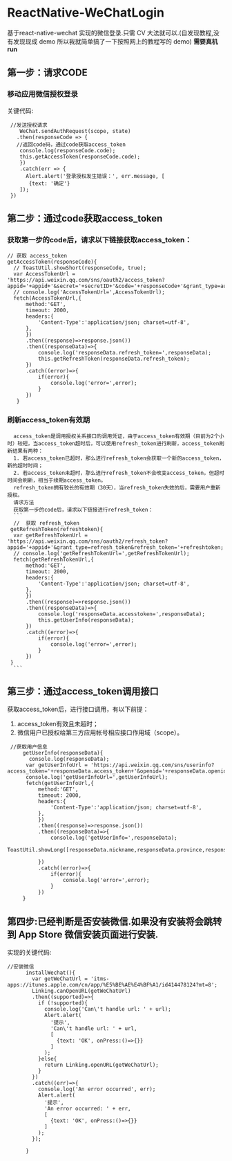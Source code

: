 # ReactNative-WeChatLogin
基于react-native-wechat 实现的微信登录.只需 CV 大法就可以.(自发现教程,没有发现现成 demo 所以我就简单搞了一下按照网上的教程写的 demo)
**需要真机 run**
## 第一步：请求CODE
 ### 移动应用微信授权登录
 关键代码:
 ```
  //发送授权请求
     WeChat.sendAuthRequest(scope, state)
    .then(responseCode => {
    //返回code码，通过code获取access_token
     console.log(responseCode.code);
     this.getAccessToken(responseCode.code);
     })
     .catch(err => {
       Alert.alert('登录授权发生错误：', err.message, [
        {text: '确定'}
     ]);
  })
 ```
## 第二步：通过code获取access_token
  ### 获取第一步的code后，请求以下链接获取access_token：
  ```
  // 获取 access_token
  getAccessToken(responseCode){
    // ToastUtil.showShort(responseCode, true);
    var AccessTokenUrl = 'https://api.weixin.qq.com/sns/oauth2/access_token?appid='+appid+'&secret='+secretID+'&code='+responseCode+'&grant_type=authorization_code';
    // console.log('AccessTokenUrl=',AccessTokenUrl);
    fetch(AccessTokenUrl,{
        method:'GET',
        timeout: 2000,
        headers:{
            'Content-Type':'application/json; charset=utf-8',
        },
        })
        .then((response)=>response.json())
        .then((responseData)=>{
            console.log('responseData.refresh_token=',responseData);
            this.getRefreshToken(responseData.refresh_token);
        })
        .catch((error)=>{
            if(error){
                console.log('error=',error);
            }
        })
     }
  ```
  ### 刷新access_token有效期
      access_token是调用授权关系接口的调用凭证，由于access_token有效期（目前为2个小时）较短，当access_token超时后，可以使用refresh_token进行刷新，access_token刷新结果有两种：
      1. 若access_token已超时，那么进行refresh_token会获取一个新的access_token，新的超时时间；
      2. 若access_token未超时，那么进行refresh_token不会改变access_token，但超时时间会刷新，相当于续期access_token。
      refresh_token拥有较长的有效期（30天），当refresh_token失效的后，需要用户重新授权。
      请求方法
      获取第一步的code后，请求以下链接进行refresh_token：
      ```
      //  获取 refresh_token
     getRefreshToken(refreshtoken){
      var getRefreshTokenUrl = 'https://api.weixin.qq.com/sns/oauth2/refresh_token?appid='+appid+'&grant_type=refresh_token&refresh_token='+refreshtoken;
      // console.log('getRefreshTokenUrl=',getRefreshTokenUrl);
      fetch(getRefreshTokenUrl,{
          method:'GET',
          timeout: 2000,
          headers:{
              'Content-Type':'application/json; charset=utf-8',
          },
          })
          .then((response)=>response.json())
          .then((responseData)=>{
              console.log('responseData.accesstoken=',responseData);
              this.getUserInfo(responseData);
          })
          .catch((error)=>{
              if(error){
                  console.log('error=',error);
              }
          })
     }
      ```
## 第三步：通过access_token调用接口
获取access_token后，进行接口调用，有以下前提：
1. access_token有效且未超时；
2. 微信用户已授权给第三方应用帐号相应接口作用域（scope）。
```
 //获取用户信息
     getUserInfo(responseData){
       console.log(responseData);
      var getUserInfoUrl = 'https://api.weixin.qq.com/sns/userinfo?access_token='+responseData.access_token+'&openid='+responseData.openid;
      console.log('getUserInfoUrl=',getUserInfoUrl);
      fetch(getUserInfoUrl,{
          method:'GET',
          timeout: 2000,
          headers:{
              'Content-Type':'application/json; charset=utf-8',
          },
          })
          .then((response)=>response.json())
          .then((responseData)=>{
              console.log('getUserInfo=',responseData);
              ToastUtil.showLong([responseData.nickname,responseData.province,responseData.city,responseData.openid],true) 

          })
          .catch((error)=>{
              if(error){
                  console.log('error=',error);
              }
          })
     }
```
## 第四步:已经判断是否安装微信.如果没有安装将会跳转到 App Store 微信安装页面进行安装.
实现的关键代码:
```
//安装微信
      installWechat(){
        var getWeChatUrl = 'itms-apps://itunes.apple.com/cn/app/%E5%BE%AE%E4%BF%A1/id414478124?mt=8';
        Linking.canOpenURL(getWeChatUrl)
        .then((supported)=>{  
          if (!supported){  
            console.log('Can\'t handle url: ' + url);  
            Alert.alert(  
              '提示',   
              'Can\'t handle url: ' + url,  
              [  
                {text: 'OK', onPress:()=>{}}  
              ]  
            );  
          }else{  
            return Linking.openURL(getWeChatUrl);  
          }  
        }) 
        .catch((err)=>{  
          console.log('An error occurred', err);  
          Alert.alert(  
            '提示',   
            'An error occurred: ' + err,  
            [  
              {text: 'OK', onPress:()=>{}}  
            ]  
          );  
        });   
       
      }

```

